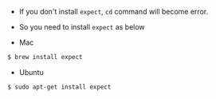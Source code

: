 - If you don't install `expect`, `cd` command will become error.
- So you need to install `expect` as below

- Mac

```bash
$ brew install expect
```

- Ubuntu

```bash
$ sudo apt-get install expect
```

